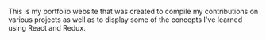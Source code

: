 This is my portfolio website that was created to compile my contributions on various projects as well as to display some of the concepts I've learned using React and Redux.
